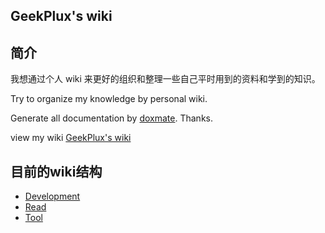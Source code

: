GeekPlux's wiki
---


## 简介

我想通过个人 wiki 来更好的组织和整理一些自己平时用到的资料和学到的知识。

Try to organize my knowledge by personal wiki.

Generate all documentation by [doxmate](https://github.com/JacksonTian/doxmate).  Thanks.

view my wiki [GeekPlux's wiki](http://www.geekplux.com/wiki/)


## 目前的wiki结构

- [Development](http://www.geekplux.com/wiki/development.html)
- [Read](http://www.geekplux.com/wiki/read.html)
- [Tool](http://www.geekplux.com/wiki/tools.html)